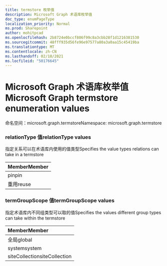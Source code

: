 ```yaml
---
title: termstore 枚举值
description: Microsoft Graph 术语库枚举值
doc_type: enumPageType
localization_priority: Normal
ms.prod: Sharepoint
author: mohitpcad
ms.openlocfilehash: 2b8724e0bccf806f99c8a3cbb28f1d1216381530
ms.sourcegitcommit: 48fff935d56fe96e97577a80a3a0aa15c45419ba
ms.translationtype: MT
ms.contentlocale: zh-CN
ms.lasthandoff: 02/10/2021
ms.locfileid: "50176645"
---
```

# <a name="microsoft-graph-termstore-enumeration-values"></a><span data-ttu-id="0a122-103">Microsoft Graph 术语库枚举值</span><span class="sxs-lookup"><span data-stu-id="0a122-103">Microsoft Graph termstore enumeration values</span></span>

<span data-ttu-id="0a122-104">命名空间：microsoft.graph.termstore</span><span class="sxs-lookup"><span data-stu-id="0a122-104">Namespace: microsoft.graph.termstore</span></span>

### <a name="relationtype-values"></a><span data-ttu-id="0a122-105">relationType 值</span><span class="sxs-lookup"><span data-stu-id="0a122-105">relationType values</span></span>

<span data-ttu-id="0a122-106">指定关系可以在术语库内使用的值类型</span><span class="sxs-lookup"><span data-stu-id="0a122-106">Specifies the value types relations can take in a termstore</span></span>

|<span data-ttu-id="0a122-107">Member</span><span class="sxs-lookup"><span data-stu-id="0a122-107">Member</span></span>|
|:---|
|<span data-ttu-id="0a122-108">pin</span><span class="sxs-lookup"><span data-stu-id="0a122-108">pin</span></span>|
|<span data-ttu-id="0a122-109">重用</span><span class="sxs-lookup"><span data-stu-id="0a122-109">reuse</span></span>|

### <a name="termgroupscope-values"></a><span data-ttu-id="0a122-110">termGroupScope 值</span><span class="sxs-lookup"><span data-stu-id="0a122-110">termGroupScope values</span></span>

<span data-ttu-id="0a122-111">指定术语库内不同组类型可以取的值</span><span class="sxs-lookup"><span data-stu-id="0a122-111">Specifies the values different group types can take within the termstore</span></span>

|<span data-ttu-id="0a122-112">Member</span><span class="sxs-lookup"><span data-stu-id="0a122-112">Member</span></span>|
|:---|
|<span data-ttu-id="0a122-113">全局</span><span class="sxs-lookup"><span data-stu-id="0a122-113">global</span></span>|
|<span data-ttu-id="0a122-114">system</span><span class="sxs-lookup"><span data-stu-id="0a122-114">system</span></span>|
|<span data-ttu-id="0a122-115">siteCollection</span><span class="sxs-lookup"><span data-stu-id="0a122-115">siteCollection</span></span>|

<!--
{
  "type": "#page.annotation",
  "namespace": "microsoft.graph.termstore"
}
-->


